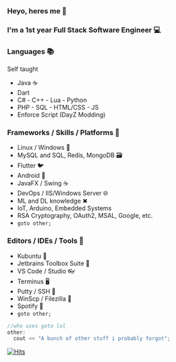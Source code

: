 ### Heyo, heres me 👋

### I'm a 1st year Full Stack Software Engineer 💻

### Languages 📚
Self taught
- Java ☕
- Dart
- C# - C++ - Lua - Python
- PHP - SQL - HTML/CSS - JS
- Enforce Script (DayZ Modding)

### Frameworks / Skills / Platforms 🌉
- Linux / Windows 🐧
- MySQL and SQL, Redis, MongoDB 🗃
- Flutter 🐦
- Android 📱
- JavaFX / Swing ☕
- DevOps / IIS/Windows Server 🌐
- ML and DL knowledge ✖
- IoT, Arduino, Embedded Systems
- RSA Cryptography, OAuth2, MSAL, Google, etc.
- `goto other;`

### Editors / IDEs / Tools 🔨
- Kubuntu 🐧
- Jetbrains Toolbox Suite 🧰
- VS Code / Studio 👓
- Terminus 🖥
- Putty / SSH 📂
- WinScp / Filezilla 📁
- Spotify 🎵
- `goto other;`

```cpp
//who uses goto lol
other: 
  cout << "A bunch of other stuff i probably forgot";
```

[![Hits](https://hits.seeyoufarm.com/api/count/incr/badge.svg?url=https%3A%2F%2Fgithub.com%2FFiercestT&count_bg=%235C00FF&title_bg=%23FF7D00&icon=cliqz.svg&icon_color=%235C00FF&title=Visitors&edge_flat=true)](https://hits.seeyoufarm.com)